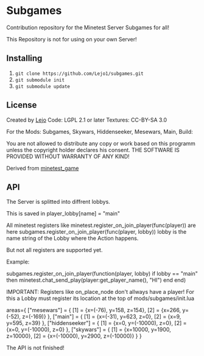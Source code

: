 Subgames
========

Contribution repository for the Minetest Server Subgames for all!

This Repository is not for using on your own Server!

Installing
----------
1. `git clone https://github.com/Lejo1/subgames.git`
2. `git submodule init`
3. `git submodule update`


License
-------

Created by [Lejo](https://github.com/Lejo1)
Code: LGPL 2.1 or later
Textures: CC-BY-SA 3.0

For the Mods: Subgames, Skywars, Hiddenseeker, Mesewars, Main, Build:

You are not allowed to distribute any copy or work based on this programm unless the copyright
holder declares his consent.
THE SOFTWARE IS PROVIDED WITHOUT WARRANTY OF ANY KIND!


Derived from [minetest_game](https://github.com/minetest/minetest_game)

API
---

The Server is splitted into diffrent lobbys.

This is saved in player_lobby[name] = "main"

All minetest registers like minetest.register_on_join_player(func(player)) are here subgames.register_on_join_player(func(player, lobby)) lobby is the name string of the Lobby where the Action happens.

But not all registers are supported yet.

Example:

subgames.register_on_join_player(function(player, lobby)
  if lobby == "main" then
    minetest.chat_send_play(player:get_player_name(), "HI")
  end
end)

IMPORTANT: Registers like on_place_node don't allways have a player!
For this a Lobby must register its location at the top of mods/subgames/init.lua

areas={
  ["mesewars"] = {
    [1] = {x=(-76), y=158, z=154},
    [2] = {x=266, y=(-52), z=(-169)}
  },
  ["main"] = {
    [1] = {x=(-31), y=623, z=0},
    [2] = {x=9, y=595, z=39}
  },
  ["hiddenseeker"] = {
    [1] = {x=0, y=(-10000), z=0},
    [2] = {x=0, y=(-10000), z=0}
  },
  ["skywars"] = {
    [1] = {x=10000, y=1900, z=10000},
    [2] = {x=(-10000), y=2900, z=(-10000)}
  }
}

The API is not finished!
